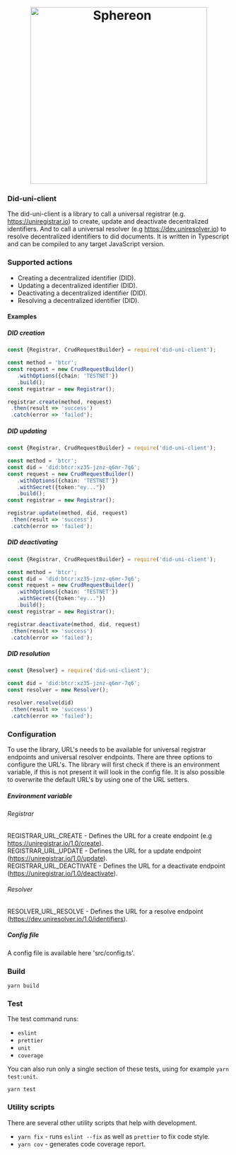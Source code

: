 <h1 align="center">
  <br>
  <a href="https://www.sphereon.com"><img src="https://sphereon.com/content/themes/sphereon/assets/img/logo.svg" alt="Sphereon" width="400"></a>
  <br>
</h1>

### Did-uni-client
The did-uni-client is a library to call a universal registrar (e.g. https://uniregistrar.io) to create, update and deactivate decentralized identifiers. 
And to call a universal resolver (e.g https://dev.uniresolver.io) to resolve decentralized identifiers to did documents. It is written in Typescript and can be compiled to any target JavaScript version.

### Supported actions
 * Creating a decentralized identifier (DID).
 * Updating a decentralized identifier (DID).
 * Deactivating a decentralized identifier (DID).
 * Resolving a decentralized identifier (DID).

#### Examples

##### DID creation
 ```typescript
const {Registrar, CrudRequestBuilder} = require('did-uni-client');

const method = 'btcr';
const request = new CrudRequestBuilder()
    .withOptions({chain: 'TESTNET'})
    .build();
const registrar = new Registrar();

registrar.create(method, request) 
  .then(result => 'success')
  .catch(error => 'failed');
 ```

##### DID updating
 ```typescript
const {Registrar, CrudRequestBuilder} = require('did-uni-client');

const method = 'btcr';
const did = 'did:btcr:xz35-jznz-q6mr-7q6';
const request = new CrudRequestBuilder()
    .withOptions({chain: 'TESTNET'})
    .withSecret({token:"ey..."})
    .build();
const registrar = new Registrar();

registrar.update(method, did, request)
  .then(result => 'success')
  .catch(error => 'failed');
 ```

##### DID deactivating
 ```typescript
const {Registrar, CrudRequestBuilder} = require('did-uni-client');

const method = 'btcr';
const did = 'did:btcr:xz35-jznz-q6mr-7q6';
const request = new CrudRequestBuilder()
    .withOptions({chain: 'TESTNET'})
    .withSecret({token:"ey..."})
    .build();
const registrar = new Registrar();

registrar.deactivate(method, did, request)
  .then(result => 'success')
  .catch(error => 'failed');
 ```

##### DID resolution
 ```typescript
const {Resolver} = require('did-uni-client');

const did = 'did:btcr:xz35-jznz-q6mr-7q6';
const resolver = new Resolver();

resolver.resolve(did)
  .then(result => 'success')
  .catch(error => 'failed');
 ```

### Configuration
To use the library, URL's needs to be available for universal registrar endpoints and universal resolver endpoints. There are three options to configure the URL's.
The library will first check if there is an environment variable, if this is not present it will look in the config file. It is also possible to overwrite the default URL's by using one of the URL setters.

##### Environment variable
###### Registrar
REGISTRAR_URL_CREATE - Defines the URL for a create endpoint (e.g https://uniregistrar.io/1.0/create).  
REGISTRAR_URL_UPDATE - Defines the URL for a update endpoint (https://uniregistrar.io/1.0/update).  
REGISTRAR_URL_DEACTIVATE - Defines the URL for a deactivate endpoint (https://uniregistrar.io/1.0/deactivate).  

###### Resolver
RESOLVER_URL_RESOLVE - Defines the URL for a resolve endpoint (https://dev.uniresolver.io/1.0/identifiers).  

##### Config file
A config file is available here 'src/config.ts'.

### Build
```shell
yarn build
```

### Test
The test command runs:
* `eslint`
* `prettier`
* `unit`
* `coverage`

You can also run only a single section of these tests, using for example `yarn test:unit`.
```shell
yarn test
```

### Utility scripts
There are several other utility scripts that help with development.

* `yarn fix` - runs `eslint --fix` as well as `prettier` to fix code style.
* `yarn cov` - generates code coverage report.
